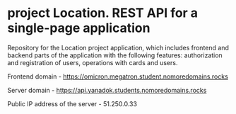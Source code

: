 # project Location. REST API for a single-page application

Repository for the Location project application, which includes frontend and backend parts of the application with the following features: authorization and registration of users, operations with cards and users.


Frontend domain - https://omicron.megatron.student.nomoredomains.rocks

Server domain - https://api.yanadok.students.nomoredomains.rocks

Public IP address of the server - 51.250.0.33
